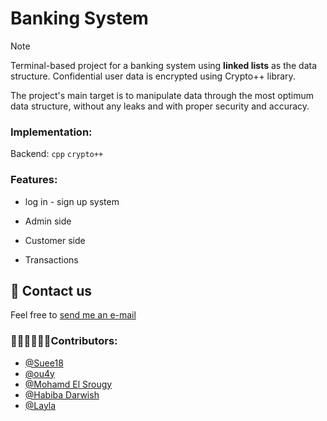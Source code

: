 # Banking System

> [!NOTE]
> 
> Terminal-based project for a banking system using  __linked lists__ as the data structure. Confidential user data is encrypted using Crypto++ library.
> 
> The project's main target is to manipulate data through the most optimum data structure, without any leaks and with proper security and accuracy.
> 
> ### Implementation:
> 
> Backend: `cpp` `crypto++`
>
> 
> ### Features:
>
> - log in - sign up system
> 
> - Admin side
> 
> - Customer side
> 
> - Transactions


## 📨 Contact us

Feel free to [send me an e-mail](mailto:salmaaasherif22@gmail.com?subject=GitHub%3A%20DS%20Banking%20system%20project)


### 👩🏼‍💻🧑🏻‍💻Contributors: 
-  [@Suee18](https://github.com/Suee18)  
-  [@ou4y](https://github.com/Ou4y)   
-  [@Mohamd El Srougy](https://github.com/mohamedelsrougy)    
-  [@Habiba Darwish](https://github.com/habiba-darwish)   
-  [@Layla](https://github.com/laylaa7)    
